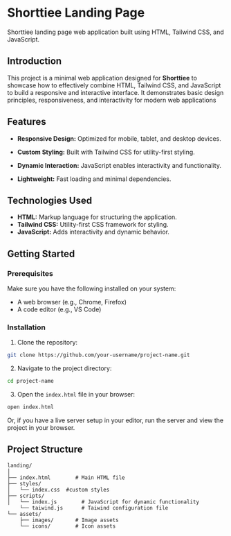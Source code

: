 # Shorttiee Landing Page 

Shorttiee landing page  web application built using HTML, Tailwind CSS, and JavaScript.


## Introduction

This project is a minimal web application designed for **Shorttiee** to showcase how to effectively combine HTML, Tailwind CSS, and JavaScript to build a responsive and interactive interface. It demonstrates basic design principles, responsiveness, and interactivity for modern web applications


## Features

- **Responsive Design:** Optimized for mobile, tablet, and desktop devices.

- **Custom Styling:** Built with Tailwind CSS for utility-first styling.

- **Dynamic Interaction:** JavaScript enables interactivity and functionality.

- **Lightweight:** Fast loading and minimal dependencies.


## Technologies Used

- **HTML:** Markup language for structuring the application.
- **Tailwind CSS:** Utility-first CSS framework for styling.
- **JavaScript:** Adds interactivity and dynamic behavior.


## Getting Started

### Prerequisites

Make sure you have the following installed on your system:

- A web browser (e.g., Chrome, Firefox)
- A code editor (e.g., VS Code)


### Installation

1. Clone the repository:

```bash 
git clone https://github.com/your-username/project-name.git
```

2. Navigate to the project directory:

```bash 
cd project-name
```

3.  Open the `index.html` file in your browser:
```bash
open index.html
```

Or, if you have a live server setup in your editor, run the server and view the project in your browser.



## Project Structure

```plaintext
landing/
│
├── index.html        # Main HTML file
├── styles/
│   └── index.css  #custom styles
├── scripts/
│   └── index.js        # JavaScript for dynamic functionality
    └── taiwind.js      # Taiwind configuration file
└── assets/
    ├── images/       # Image assets
    └── icons/        # Icon assets

```








